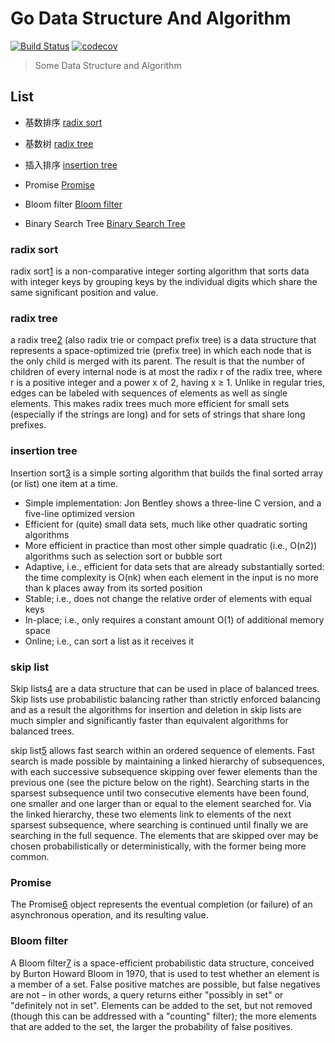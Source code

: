# Go Data Structure And Algorithm
[![Build Status](https://travis-ci.org/liuwill/go-data-structure.svg?branch=master)](https://travis-ci.org/liuwill/go-data-structure)
[![codecov](https://codecov.io/gh/liuwill/go-data-structure/branch/master/graph/badge.svg)](https://codecov.io/gh/liuwill/go-data-structure)

> Some Data Structure and Algorithm

## List

* 基数排序 [radix sort](./radix_sort/sort.go)
* 基数树 [radix tree](./radix_trees/tree.go)
* 插入排序 [insertion tree](./sorts/insert_sort.go)

* Promise [Promise](./promise/future.go)
* Bloom filter [Bloom filter](./bloom_filter/filter.go)

* Binary Search Tree [Binary Search Tree](./trees/binary_search_tree.go)

### radix sort

radix sort[1] is a non-comparative integer sorting algorithm that sorts data with integer keys by grouping keys by the individual digits which share the same significant position and value.

### radix tree

a radix tree[2] (also radix trie or compact prefix tree) is a data structure that represents a space-optimized trie (prefix tree) in which each node that is the only child is merged with its parent. The result is that the number of children of every internal node is at most the radix r of the radix tree, where r is a positive integer and a power x of 2, having x ≥ 1. Unlike in regular tries, edges can be labeled with sequences of elements as well as single elements. This makes radix trees much more efficient for small sets (especially if the strings are long) and for sets of strings that share long prefixes.

### insertion tree

Insertion sort[3] is a simple sorting algorithm that builds the final sorted array (or list) one item at a time.

* Simple implementation: Jon Bentley shows a three-line C version, and a five-line optimized version
* Efficient for (quite) small data sets, much like other quadratic sorting algorithms
* More efficient in practice than most other simple quadratic (i.e., O(n2)) algorithms such as selection sort or bubble sort
* Adaptive, i.e., efficient for data sets that are already substantially sorted: the time complexity is O(nk) when each element in the input is no more than k places away from its sorted position
* Stable; i.e., does not change the relative order of elements with equal keys
* In-place; i.e., only requires a constant amount O(1) of additional memory space
* Online; i.e., can sort a list as it receives it

### skip list

Skip lists[4] are a data structure that can be used in place of balanced trees.
Skip lists use probabilistic balancing rather than strictly enforced balancing
and as a result the algorithms for insertion and deletion in skip lists are
much simpler and significantly faster than equivalent algorithms for
balanced trees.

skip list[5] allows fast search within an ordered sequence of elements. Fast search is made possible by maintaining a linked hierarchy of subsequences, with each successive subsequence skipping over fewer elements than the previous one (see the picture below on the right). Searching starts in the sparsest subsequence until two consecutive elements have been found, one smaller and one larger than or equal to the element searched for. Via the linked hierarchy, these two elements link to elements of the next sparsest subsequence, where searching is continued until finally we are searching in the full sequence. The elements that are skipped over may be chosen probabilistically  or deterministically, with the former being more common.

### Promise

The Promise[6] object represents the eventual completion (or failure) of an asynchronous operation, and its resulting value.

### Bloom filter

A Bloom filter[7] is a space-efficient probabilistic data structure, conceived by Burton Howard Bloom in 1970, that is used to test whether an element is a member of a set. False positive matches are possible, but false negatives are not – in other words, a query returns either "possibly in set" or "definitely not in set". Elements can be added to the set, but not removed (though this can be addressed with a "counting" filter); the more elements that are added to the set, the larger the probability of false positives.


[1]: https://en.wikipedia.org/wiki/Radix_sort  "Radix Sort"
[2]: https://en.wikipedia.org/wiki/Radix_tree  "Radix Tree"
[3]: https://en.wikipedia.org/wiki/Insertion_sort  "Insertion Sort"
[4]: https://www.cl.cam.ac.uk/teaching/0506/Algorithms/skiplists.pdf  "Skip List"
[5]: https://en.wikipedia.org/wiki/Skip_list  "Skip List"
[6]: https://developer.mozilla.org/en-US/docs/Web/JavaScript/Reference/Global_Objects/Promise  "Promise"
[7]: https://en.wikipedia.org/wiki/Bloom_filter  "Bloom filter"

